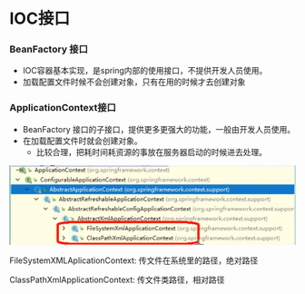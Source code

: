 # IOC接口

### BeanFactory 接口

* IOC容器基本实现，是spring内部的使用接口，不提供开发人员使用。
* 加载配置文件时候不会创建对象，只有在用的时候才去创建对象

### ApplicationContext接口

* BeanFactory 接口的子接口，提供更多更强大的功能，一般由开发人员使用。
* 在加载配置文件时就会创建对象。
  * 比较合理，把耗时间耗资源的事放在服务器启动的时候进去处理。

![](.gitbook/assets/image%20%2816%29.png)

FileSystemXMLAplicationContext: 传文件在系统里的路径，绝对路径

ClassPathXmlApplicationContext: 传文件类路径，相对路径

